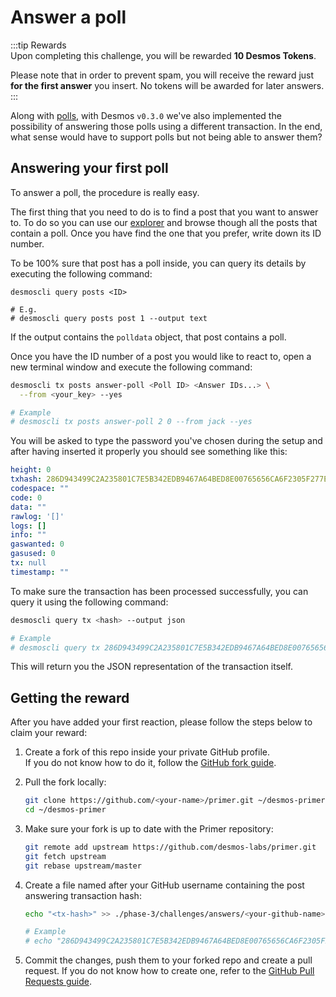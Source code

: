 # Answer a poll
:::tip Rewards  
Upon completing this challenge, you will be rewarded **10 Desmos Tokens**. 
  
Please note that in order to prevent spam, you will receive the reward just **for the first answer** you insert. No tokens will be awarded for later answers.  
:::

Along with [polls](create-poll.md), with Desmos `v0.3.0` we've also implemented the possibility of answering those polls using a different transaction. In the end, what sense would have to support polls but not being able to answer them? 

## Answering your first poll
To answer a poll, the procedure is really easy.

The first thing that you need to do is to find a post that you want to answer to. To do so you can use our [explorer](https://morpheus.desmos.network) and browse though all the posts that contain a poll. Once you have find the one that you prefer, write down its ID number. 

To be 100% sure that post has a poll inside, you can query its details by executing the following command: 

```
desmoscli query posts <ID>

# E.g.
# desmoscli query posts post 1 --output text
```

If the output contains the `polldata` object, that post contains a poll. 

Once you have the ID number of a post you would like to react to, open a new terminal window and execute the following command: 

```bash
desmoscli tx posts answer-poll <Poll ID> <Answer IDs...> \
  --from <your_key> --yes 

# Example
# desmoscli tx posts answer-poll 2 0 --from jack --yes
```  

You will be asked to type the password you've chosen during the setup and after having inserted it properly you should see something like this: 

```yml
height: 0
txhash: 286D943499C2A235801C7E5B342EDB9467A64BED8E00765656CA6F2305F277E7
codespace: ""
code: 0
data: ""
rawlog: '[]'
logs: []
info: ""
gaswanted: 0
gasused: 0
tx: null
timestamp: ""
```

To make sure the transaction has been processed successfully, you can query it using the following command: 

```bash
desmoscli query tx <hash> --output json

# Example
# desmoscli query tx 286D943499C2A235801C7E5B342EDB9467A64BED8E00765656CA6F2305F277E7 --output json
``` 

This will return you the JSON representation of the transaction itself.

## Getting the reward 
After you have added your first reaction, please follow the steps below to claim your reward: 

1. Create a fork of this repo inside your private GitHub profile.  
   If you do not know how to do it, follow the [GitHub fork guide](https://help.github.com/en/github/getting-started-with-github/fork-a-repo).

2. Pull the fork locally:  
   ```bash
   git clone https://github.com/<your-name>/primer.git ~/desmos-primer
   cd ~/desmos-primer
   ```
   
3. Make sure your fork is up to date with the Primer repository:  
   ```bash
   git remote add upstream https://github.com/desmos-labs/primer.git
   git fetch upstream
   git rebase upstream/master
   ```

4. Create a file named after your GitHub username containing the post answering transaction hash:  
   ```bash
   echo "<tx-hash>" >> ./phase-3/challenges/answers/<your-github-name>
   
   # Example
   # echo "286D943499C2A235801C7E5B342EDB9467A64BED8E00765656CA6F2305F277E7" >> ./phase-3/challenges/answers/RiccardoM
   ```

5. Commit the changes, push them to your forked repo and create a pull request. If you do not know how to create one, refer to the [GitHub Pull Requests guide](https://help.github.com/en/github/collaborating-with-issues-and-pull-requests/creating-a-pull-request).
